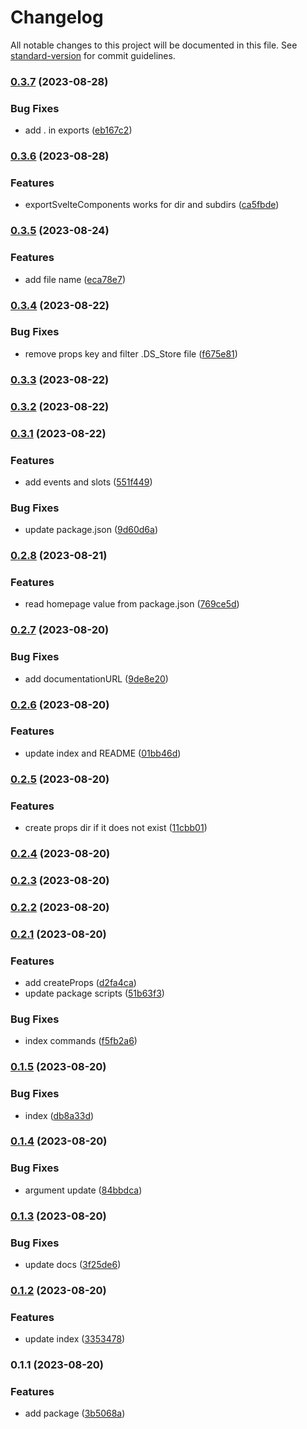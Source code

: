 # Changelog

All notable changes to this project will be documented in this file. See [standard-version](https://github.com/conventional-changelog/standard-version) for commit guidelines.

### [0.3.7](https://github.com/shinokada/svelte-lib-helpers/compare/v0.3.6...v0.3.7) (2023-08-28)


### Bug Fixes

* add . in exports ([eb167c2](https://github.com/shinokada/svelte-lib-helpers/commit/eb167c20aa4a6caef45888c28f9ebc19d3650c1c))

### [0.3.6](https://github.com/shinokada/svelte-lib-helpers/compare/v0.3.5...v0.3.6) (2023-08-28)


### Features

* exportSvelteComponents works for dir and subdirs ([ca5fbde](https://github.com/shinokada/svelte-lib-helpers/commit/ca5fbde528e1f6b49ff6cdb2a032b203186977c1))

### [0.3.5](https://github.com/shinokada/svelte-lib-helpers/compare/v0.3.4...v0.3.5) (2023-08-24)


### Features

* add file name ([eca78e7](https://github.com/shinokada/svelte-lib-helpers/commit/eca78e716512e8268fe01797caa22257b88ba312))

### [0.3.4](https://github.com/shinokada/svelte-lib-helpers/compare/v0.3.3...v0.3.4) (2023-08-22)


### Bug Fixes

* remove props key and filter .DS_Store file ([f675e81](https://github.com/shinokada/svelte-lib-helpers/commit/f675e810bd95420ed59168f0cbf9fd4145d48b87))

### [0.3.3](https://github.com/shinokada/svelte-lib-helpers/compare/v0.3.2...v0.3.3) (2023-08-22)

### [0.3.2](https://github.com/shinokada/svelte-lib-helpers/compare/v0.3.1...v0.3.2) (2023-08-22)

### [0.3.1](https://github.com/shinokada/svelte-lib-helpers/compare/v0.2.8...v0.3.1) (2023-08-22)


### Features

* add events and slots ([551f449](https://github.com/shinokada/svelte-lib-helpers/commit/551f449a9f0adfe695b16fb1df4e76b0f810c27e))


### Bug Fixes

* update package.json ([9d60d6a](https://github.com/shinokada/svelte-lib-helpers/commit/9d60d6aa5638fc8e1be450a2f01b881ee7fa98eb))

### [0.2.8](https://github.com/shinokada/svelte-lib-helpers/compare/v0.2.7...v0.2.8) (2023-08-21)


### Features

* read homepage value from package.json ([769ce5d](https://github.com/shinokada/svelte-lib-helpers/commit/769ce5d4ac52d730617a3b0ecb0e46a1c7bb9828))

### [0.2.7](https://github.com/shinokada/svelte-lib-helpers/compare/v0.2.6...v0.2.7) (2023-08-20)


### Bug Fixes

* add documentationURL ([9de8e20](https://github.com/shinokada/svelte-lib-helpers/commit/9de8e20f37c6e33a620342ac58c7620f367d2dbd))

### [0.2.6](https://github.com/shinokada/svelte-lib-helpers/compare/v0.2.5...v0.2.6) (2023-08-20)


### Features

* update index and README ([01bb46d](https://github.com/shinokada/svelte-lib-helpers/commit/01bb46d5b33b5443c8a0a30982f8d52843a12f79))

### [0.2.5](https://github.com/shinokada/svelte-lib-helpers/compare/v0.2.4...v0.2.5) (2023-08-20)


### Features

* create props dir if it does not exist ([11cbb01](https://github.com/shinokada/svelte-lib-helpers/commit/11cbb01121e08e7a090011ed57be24531926cbfc))

### [0.2.4](https://github.com/shinokada/svelte-lib-helpers/compare/v0.2.3...v0.2.4) (2023-08-20)

### [0.2.3](https://github.com/shinokada/svelte-lib-helpers/compare/v0.2.2...v0.2.3) (2023-08-20)

### [0.2.2](https://github.com/shinokada/svelte-lib-helpers/compare/v0.2.1...v0.2.2) (2023-08-20)

### [0.2.1](https://github.com/shinokada/svelte-lib-helpers/compare/v0.1.5...v0.2.1) (2023-08-20)


### Features

* add createProps ([d2fa4ca](https://github.com/shinokada/svelte-lib-helpers/commit/d2fa4ca42afe46bb2765db614346f3f239599524))
* update package scripts ([51b63f3](https://github.com/shinokada/svelte-lib-helpers/commit/51b63f3563e435425e48029a6fe607876f7f6392))


### Bug Fixes

* index commands ([f5fb2a6](https://github.com/shinokada/svelte-lib-helpers/commit/f5fb2a693b07109d5da57ada74889d0633f63923))

### [0.1.5](https://github.com/shinokada/svelte-lib-helpers/compare/v0.1.4...v0.1.5) (2023-08-20)


### Bug Fixes

* index ([db8a33d](https://github.com/shinokada/svelte-lib-helpers/commit/db8a33d2751bad09508502bf6af94abd4bf3a761))

### [0.1.4](https://github.com/shinokada/svelte-lib-helpers/compare/v0.1.3...v0.1.4) (2023-08-20)


### Bug Fixes

* argument update ([84bbdca](https://github.com/shinokada/svelte-lib-helpers/commit/84bbdca08382cf07ea85ee686c4dbf430e71b259))

### [0.1.3](https://github.com/shinokada/svelte-lib-helpers/compare/v0.1.2...v0.1.3) (2023-08-20)


### Bug Fixes

* update docs ([3f25de6](https://github.com/shinokada/svelte-lib-helpers/commit/3f25de69ea5f6b889abc95843482dc9f45d856b9))

### [0.1.2](https://github.com/shinokada/svelte-lib-helpers/compare/v0.1.1...v0.1.2) (2023-08-20)


### Features

* update index ([3353478](https://github.com/shinokada/svelte-lib-helpers/commit/335347879b6df96bd8b1d27585f8363fd6f65e12))

### 0.1.1 (2023-08-20)


### Features

* add package ([3b5068a](https://github.com/shinokada/svelte-lib-helpers/commit/3b5068aee306e6b3b84ac156659a03637d05545e))
